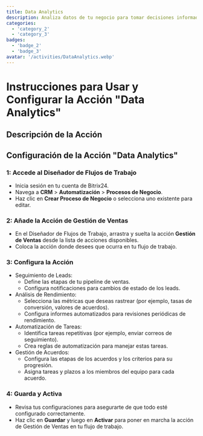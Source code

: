 ```yaml
---
title: Data Analytics
description: Analiza datos de tu negocio para tomar decisiones informadas.
categories: 
  - 'category_2'
  - 'category_3'
badges: 
  - 'badge_2'
  - 'badge_3'
avatar: '/activities/DataAnalytics.webp'
---
```

# Instrucciones para Usar y Configurar la Acción "Data Analytics"

## Descripción de la Acción

## **Configuración de la Acción "Data Analytics"**

### 1: Accede al Diseñador de Flujos de Trabajo
- Inicia sesión en tu cuenta de Bitrix24.
- Navega a **CRM** > **Automatización** > **Procesos de Negocio**.
- Haz clic en **Crear Proceso de Negocio** o selecciona uno existente para editar.

### 2: Añade la Acción de Gestión de Ventas
- En el Diseñador de Flujos de Trabajo, arrastra y suelta la acción **Gestión de Ventas** desde la lista de acciones disponibles.
- Coloca la acción donde desees que ocurra en tu flujo de trabajo.

### 3: Configura la Acción
- Seguimiento de Leads:
  - Define las etapas de tu pipeline de ventas.
  - Configura notificaciones para cambios de estado de los leads.
- Análisis de Rendimiento:
  - Selecciona las métricas que deseas rastrear (por ejemplo, tasas de conversión, valores de acuerdos).
  - Configura informes automatizados para revisiones periódicas de rendimiento.
- Automatización de Tareas:
  - Identifica tareas repetitivas (por ejemplo, enviar correos de seguimiento).
  - Crea reglas de automatización para manejar estas tareas.
- Gestión de Acuerdos:
  - Configura las etapas de los acuerdos y los criterios para su progresión.
  - Asigna tareas y plazos a los miembros del equipo para cada acuerdo.

### 4: Guarda y Activa
- Revisa tus configuraciones para asegurarte de que todo esté configurado correctamente.
- Haz clic en **Guardar** y luego en **Activar** para poner en marcha la acción de Gestión de Ventas en tu flujo de trabajo.